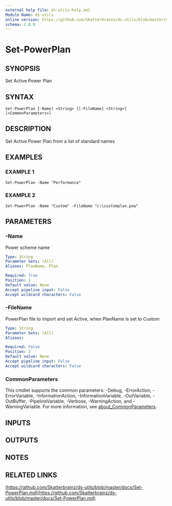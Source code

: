 ```yaml
---
external help file: ds-utils-help.xml
Module Name: ds-utils
online version: https://github.com/Skatterbrainz/ds-utils/blob/master/docs/Set-PowerPlan.md
schema: 2.0.0
---
```


# Set-PowerPlan

## SYNOPSIS
Set Active Power Plan

## SYNTAX

```
Set-PowerPlan [-Name] <String> [[-FileName] <String>] [<CommonParameters>]
```

## DESCRIPTION
Set Active Power Plan from a list of standard names

## EXAMPLES

### EXAMPLE 1
```
Set-PowerPlan -Name "Performance"
```

### EXAMPLE 2
```
Set-PowerPlan -Name "Custom" -FileName "c:\customplan.pow"
```

## PARAMETERS

### -Name
Power scheme name

```yaml
Type: String
Parameter Sets: (All)
Aliases: PlanName, Plan

Required: True
Position: 1
Default value: None
Accept pipeline input: False
Accept wildcard characters: False
```

### -FileName
PowerPlan file to import and set Active, when PlanName is set to Custom

```yaml
Type: String
Parameter Sets: (All)
Aliases:

Required: False
Position: 2
Default value: None
Accept pipeline input: False
Accept wildcard characters: False
```

### CommonParameters
This cmdlet supports the common parameters: -Debug, -ErrorAction, -ErrorVariable, -InformationAction, -InformationVariable, -OutVariable, -OutBuffer, -PipelineVariable, -Verbose, -WarningAction, and -WarningVariable. For more information, see [about_CommonParameters](http://go.microsoft.com/fwlink/?LinkID=113216).

## INPUTS

## OUTPUTS

## NOTES

## RELATED LINKS

[https://github.com/Skatterbrainz/ds-utils/blob/master/docs/Set-PowerPlan.md](https://github.com/Skatterbrainz/ds-utils/blob/master/docs/Set-PowerPlan.md)

